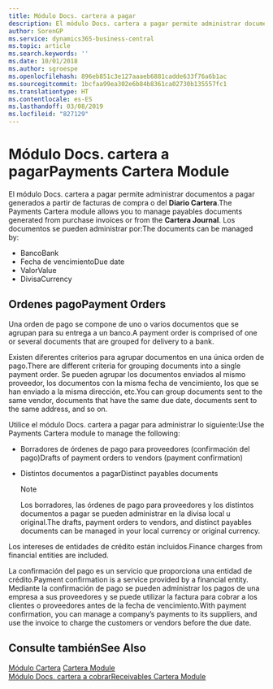 ```yaml
---
title: Módulo Docs. cartera a pagar
description: El módulo Docs. cartera a pagar permite administrar documentos a pagar generados a partir de facturas de compra o del Diario Cartera.
author: SorenGP
ms.service: dynamics365-business-central
ms.topic: article
ms.search.keywords: ''
ms.date: 10/01/2018
ms.author: sgroespe
ms.openlocfilehash: 896eb851c3e127aaaeb6881cadde633f76a6b1ac
ms.sourcegitcommit: 1bcfaa99ea302e6b84b8361ca02730b135557fc1
ms.translationtype: HT
ms.contentlocale: es-ES
ms.lasthandoff: 03/08/2019
ms.locfileid: "827129"
---
```

# <a name="payments-cartera-module"></a><span data-ttu-id="3c5b6-103">Módulo Docs. cartera a pagar</span><span class="sxs-lookup"><span data-stu-id="3c5b6-103">Payments Cartera Module</span></span>
<span data-ttu-id="3c5b6-104">El módulo Docs. cartera a pagar permite administrar documentos a pagar generados a partir de facturas de compra o del **Diario Cartera**.</span><span class="sxs-lookup"><span data-stu-id="3c5b6-104">The Payments Cartera module allows you to manage payables documents generated from purchase invoices or from the **Cartera Journal**.</span></span> <span data-ttu-id="3c5b6-105">Los documentos se pueden administrar por:</span><span class="sxs-lookup"><span data-stu-id="3c5b6-105">The documents can be managed by:</span></span>  

- <span data-ttu-id="3c5b6-106">Banco</span><span class="sxs-lookup"><span data-stu-id="3c5b6-106">Bank</span></span>  
- <span data-ttu-id="3c5b6-107">Fecha de vencimiento</span><span class="sxs-lookup"><span data-stu-id="3c5b6-107">Due date</span></span>  
- <span data-ttu-id="3c5b6-108">Valor</span><span class="sxs-lookup"><span data-stu-id="3c5b6-108">Value</span></span>  
- <span data-ttu-id="3c5b6-109">Divisa</span><span class="sxs-lookup"><span data-stu-id="3c5b6-109">Currency</span></span>  

## <a name="payment-orders"></a><span data-ttu-id="3c5b6-110">Ordenes pago</span><span class="sxs-lookup"><span data-stu-id="3c5b6-110">Payment Orders</span></span>  
<span data-ttu-id="3c5b6-111">Una orden de pago se compone de uno o varios documentos que se agrupan para su entrega a un banco.</span><span class="sxs-lookup"><span data-stu-id="3c5b6-111">A payment order is comprised of one or several documents that are grouped for delivery to a bank.</span></span>  

<span data-ttu-id="3c5b6-112">Existen diferentes criterios para agrupar documentos en una única orden de pago.</span><span class="sxs-lookup"><span data-stu-id="3c5b6-112">There are different criteria for grouping documents into a single payment order.</span></span> <span data-ttu-id="3c5b6-113">Se pueden agrupar los documentos enviados al mismo proveedor, los documentos con la misma fecha de vencimiento, los que se han enviado a la misma dirección, etc.</span><span class="sxs-lookup"><span data-stu-id="3c5b6-113">You can group documents sent to the same vendor, documents that have the same due date, documents sent to the same address, and so on.</span></span>  

<span data-ttu-id="3c5b6-114">Utilice el módulo Docs. cartera a pagar para administrar lo siguiente:</span><span class="sxs-lookup"><span data-stu-id="3c5b6-114">Use the Payments Cartera module to manage the following:</span></span>  

- <span data-ttu-id="3c5b6-115">Borradores de órdenes de pago para proveedores (confirmación del pago)</span><span class="sxs-lookup"><span data-stu-id="3c5b6-115">Drafts of payment orders to vendors (payment confirmation)</span></span>  
- <span data-ttu-id="3c5b6-116">Distintos documentos a pagar</span><span class="sxs-lookup"><span data-stu-id="3c5b6-116">Distinct payables documents</span></span>  

    > [!NOTE]  
    >  <span data-ttu-id="3c5b6-117">Los borradores, las órdenes de pago para proveedores y los distintos documentos a pagar se pueden administrar en la divisa local u original.</span><span class="sxs-lookup"><span data-stu-id="3c5b6-117">The drafts, payment orders to vendors, and distinct payables documents can be managed in your local currency or original currency.</span></span>  

<span data-ttu-id="3c5b6-118">Los intereses de entidades de crédito están incluidos.</span><span class="sxs-lookup"><span data-stu-id="3c5b6-118">Finance charges from financial entities are included.</span></span>  

<span data-ttu-id="3c5b6-119">La confirmación del pago es un servicio que proporciona una entidad de crédito.</span><span class="sxs-lookup"><span data-stu-id="3c5b6-119">Payment confirmation is a service provided by a financial entity.</span></span> <span data-ttu-id="3c5b6-120">Mediante la confirmación de pago se pueden administrar los pagos de una empresa a sus proveedores y se puede utilizar la factura para cobrar a los clientes o proveedores antes de la fecha de vencimiento.</span><span class="sxs-lookup"><span data-stu-id="3c5b6-120">With payment confirmation, you can manage a company’s payments to its suppliers, and use the invoice to charge the customers or vendors before the due date.</span></span>  

## <a name="see-also"></a><span data-ttu-id="3c5b6-121">Consulte también</span><span class="sxs-lookup"><span data-stu-id="3c5b6-121">See Also</span></span>  
 <span data-ttu-id="3c5b6-122">[Módulo Cartera](cartera-module.md) </span><span class="sxs-lookup"><span data-stu-id="3c5b6-122">[Cartera Module](cartera-module.md) </span></span>  
 [<span data-ttu-id="3c5b6-123">Módulo Docs. cartera a cobrar</span><span class="sxs-lookup"><span data-stu-id="3c5b6-123">Receivables Cartera Module</span></span>](receivables-cartera-module.md)
